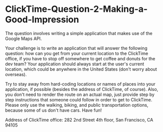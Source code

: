 # ClickTime-Question-2-Making-a-Good-Impression
The question involves writing a simple application that makes use of the Google Maps API.

Your challenge is to write an application that will answer the following question: how can you get from your current location to the ClickTime office, if you have to stop off somewhere to get coffee and donuts for the dev team? Your application should always start at the user's current location, which could be anywhere in the United States (don't worry about overseas).

Try to stay away from hard-coding locations or names of places into your application, if possible (besides the address of ClickTime, of course). Also, you don't need to render the route on an actual map, just provide step by step instructions that someone could follow in order to get to ClickTime. Please only use the walking, biking, and public transportation options, because some of us don't have cars. Have fun!

Address of ClickTime office: 282 2nd Street 4th floor, San Francisco, CA 94105

